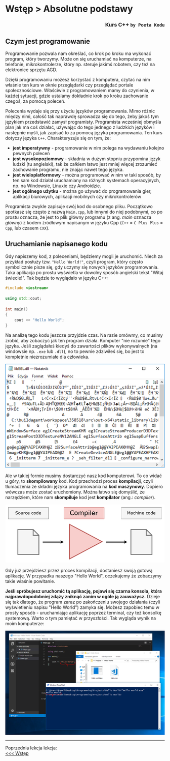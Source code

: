 # Wstęp > Absolutne podstawy
### <div align="right">Kurs C++ `by Poeta Kodu`</div>

## Czym jest programowanie

Programowanie pozwala nam określać, co krok po kroku ma wykonać program, który tworzymy. Może on się uruchamiać na komputerze, na telefonie, mikrokontrolerze, który np. steruje jakimś robotem, czy też na elektronice sprzętu AGD.

Dzięki programowaniu możesz korzystać z komputera, czytać na nim właśnie ten kurs w oknie przeglądarki czy przeglądać portale społecznościowe. Właściwie z programowaniem mamy do czynienia, w każdej sytuacji, gdzie ustalamy dokładnie krok po kroku zachowanie czegoś, za pomocą poleceń.

Polecenia wydaje się przy użyciu języków programowania. Mimo różnic między nimi, całość tak naprawdę sprowadza się do tego, żeby jakoś tym językiem przedstawić zamysł programisty. Programista wcześniej obmyśla plan jak ma coś działać, używając do tego jednego z ludzkich języków i następnie myśli, jak zapisać to za pomocą języka programowania. Ten kurs dotyczy języka `C++`. Charakteryzuje się on tym, że:

- **jest imperatywny** - programowanie w nim polega na wydawaniu kolejno pewnych poleceń
- **jest wysokopoziomowy** - składnia w dużym stopniu przypomina język ludzki (tu angielski), tak że całkiem łatwo jest mniej więcej zrozumieć zachowanie programu, nie znając nawet tego języka.
- **jest wieloplatformowy** - można programować w nim w taki sposób, by ten sam kod działał uruchamiany na różnych systemach operacyjnych, np. na Windowsie, Linuxie czy Androidzie.
- **jest ogólnego użytku** - można go używać do programowania gier, aplikacji biurowych, aplikacji mobilnych czy mikrokontrolerów

Programista zwykle zapisuje swój kod do osobnego pliku. Początkowo spotkasz się często z nazwą `Main.cpp`, lub innymi do niej podobnymi, co po prostu oznacza, że jest to plik główny programu (z ang. *main* oznacza *główny*) z kodem źródłowym napisanym w języku Cpp (`C++` = `C Plus Plus` = `Cpp`, lub czasem `CXX`).

## Uruchamianie napisanego kodu

Gdy napiszemy kod, z poleceniami, będziemy mogli je uruchomić. Niech za przykład posłuży tzw. `"Hello World!"`, czyli program, który często symbolicznie pisze się, gdy uczymy się nowych języków programowania. Taka aplikacja po prostu wyświetla w dowolny sposób angielski tekst "Witaj świecie!". Tak będzie to wyglądało w języku C++:

```cpp
#include <iostream>

using std::cout;

int main()
{
	cout << "Hello World";
}
```

Na analizę tego kodu jeszcze przyjdzie czas. Na razie omówmy, co musimy zrobić, aby zobaczyć jak ten program działa. Komputer "nie rozumie" tego języka. Jeśli zaglądałeś kiedyś do zawartości plików wykonywalnych (na windowsie np. `.exe` lub `.dll`), no to pewnie zdziwiłeś się, bo jest to kompletnie niezrozumiałe dla człowieka.

![Plik wykonywalny otworzony notatnikiem][img executable-in-notepad]

Ale w takiej formie musimy dostarczyć nasz kod komputerowi. To co widać u góry, to **skompilowany** kod. Kod przechodzi proces **kompilacji**, czyli tłumaczenia ze składni języka programowania na **kod maszynowy**. Dopiero wówczas może zostać uruchomiony. Można łatwo się domyślić, że narzędziem, które nam **skompiluje** kod jest **kompilator** (ang.: *compiler*).

![Proces kompilacji kodu źródłowego][img compilation]

Gdy już przejdziesz przez proces kompilacji, dostaniesz swoją gotową aplikację. W przypadku naszego "Hello World", oczekujemy że zobaczymy takie właśnie powitanie.

**Jeśli spróbujesz uruchomić tą aplikację, pojawi się czarna konsola, która najprawdopodobniej zdąży zniknąć zanim w ogóle ją zauważysz.**
Dzieje się tak dlatego, że program zaraz po zakończeniu swojego działania (czyli wyświetleniu napisu "Hello World") zamyka się. Możesz zapobiec temu w prosty sposób - uruchamiając aplikację poprzez terminal, czy też konsolkę systemową. Warto o tym pamiętać w przyszłości. Tak wygląda wynik na moim komputerze:

![Wynik programu Hello World][img hello-world]

<!-- Next and previous lesson -->
<hr>
<p>
	Poprzednia lekcja lekcja:<br>
	<a href="Wstep.md">&lt;&lt;&lt; Wstęp</a>
</p>

<!-- Links and images -->
[img executable-in-notepad]: Images/ExecutableInNotepad.png
[img compilation]: Images/Compilation.png
[img hello-world]: Images/OutputHelloWorld.png
